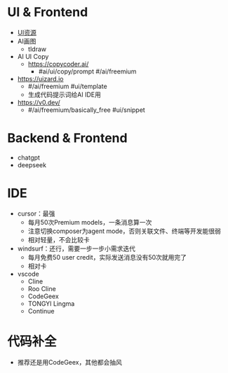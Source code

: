 # UI & Frontend
- [UI资源](../Resources/UI)
- AI画图
	- tldraw 
- AI UI Copy
	- https://copycoder.ai/
		- #ai/ui/copy/prompt #/ai/freemium 
- https://uizard.io
	- #/ai/freemium #ui/template 
	- 生成代码提示词给AI IDE用
- https://v0.dev/
	- #/ai/freemium/basically_free #ui/snippet
# Backend & Frontend
- chatgpt
- deepseek

# IDE
- cursor：最强
	- 每月50次Premium models，一条消息算一次
	- 注意切换composer为agent mode，否则关联文件、终端等开发能很弱
	- 相对轻量，不会比较卡
- windsurf：还行，需要一步一步小需求迭代
	- 每月免费50 user credit，实际发送消息没有50次就用完了
	- 相对卡
- vscode
	- Cline
	- Roo Cline
	- CodeGeex
	- TONGYI Lingma
	- Continue
# 代码补全
- 推荐还是用CodeGeex，其他都会抽风
